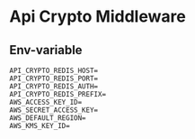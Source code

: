 # Api Crypto Middleware

## Env-variable

```
API_CRYPTO_REDIS_HOST=
API_CRYPTO_REDIS_PORT=
API_CRYPTO_REDIS_AUTH=
API_CRYPTO_REDIS_PREFIX=
AWS_ACCESS_KEY_ID=
AWS_SECRET_ACCESS_KEY=
AWS_DEFAULT_REGION=
AWS_KMS_KEY_ID=
```